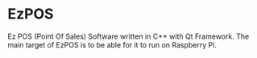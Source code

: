 # EzPOS
Ez POS (Point Of Sales) Software written in C++ with Qt Framework. The main target of EzPOS is to be able for it to run on Raspberry Pi.
